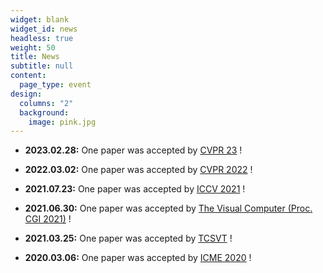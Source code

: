 ```yaml
---
widget: blank
widget_id: news
headless: true
weight: 50
title: News
subtitle: null
content:
  page_type: event
design:
  columns: "2"
  background:
    image: pink.jpg
---
```

<!--StartFragment-->

* **2023.02.28:** One paper was accepted by [CVPR 23](https://cvpr2023.thecvf.com/) !

<!--EndFragment-->

<!--StartFragment-->

* **2022.03.02:** One paper was accepted by [CVPR 2022](https://cvpr2022.thecvf.com/) !

<!--EndFragment-->

<!--StartFragment-->

* **2021.07.23:** One paper was accepted by [ICCV 2021](http://iccv2021.thecvf.com/home) !

<!--EndFragment-->

<!--StartFragment-->

* **2021.06.30:** One paper was accepted by [The Visual Computer (Proc. CGI 2021)](http://www.cgs-network.org/cgi21/)[](http://www.cgs-network.org/cgi21/) !

<!--EndFragment-->

<!--StartFragment-->

* **2021.03.25:** One paper was accepted by [TCSVT](https://ieeexplore.ieee.org/xpl/RecentIssue.jsp?punumber=76) !

<!--EndFragment-->

<!--StartFragment-->

* **2020.03.06:** One paper was accepted by [ICME 2020](https://www.2020.ieeeicme.org/) !

<!--EndFragment-->

